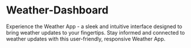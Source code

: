 # Weather-Dashboard
Experience the Weather App - a sleek and intuitive interface designed to bring weather updates to your fingertips. Stay informed and connected to weather updates with this user-friendly, responsive Weather App.
